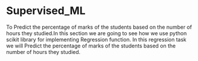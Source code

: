 # Supervised_ML
To Predict the percentage of marks of the students based on the number of hours they studied.In this section we are going to see how we use python scikit library for implementing Regression function. In this regression task we will Predict the percentage of marks of the students based on the number of hours they studied.

